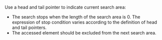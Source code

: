 Use a head and tail pointer to indicate current search area: 

- The search stops when the length of the search area is 0. The expression of stop condition varies according to the definition of head and tail pointers.
- The accessed element should be excluded from the next search area.